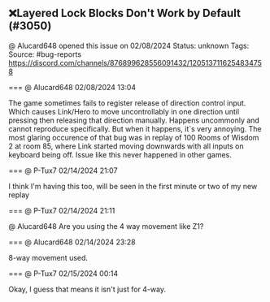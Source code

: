 ## ❌Layered Lock Blocks Don't Work by Default (#3050)
@ Alucard648 opened this issue on 02/08/2024
Status: unknown
Tags: 
Source: #bug-reports https://discord.com/channels/876899628556091432/1205137116254834758


=== @ Alucard648 02/08/2024 13:04

The game sometimes fails to register release of direction control input. Which causes Link/Hero to move uncontrollably in one direction until pressing then releasing that direction manually. Happens uncommonly and cannot reproduce specifically. But when it happens, it`s very annoying. The most glaring occurence of that bug was in replay of 100 Rooms of Wisdom 2 at room 85, where Link started moving downwards with all inputs on keyboard being off. 
Issue like this never happened in other games.

=== @ P-Tux7 02/14/2024 21:07

I think I'm having this too, will be seen in the first minute or two of my new replay

=== @ P-Tux7 02/14/2024 21:11

@ Alucard648 Are you using the 4 way movement like Z1?

=== @ Alucard648 02/14/2024 23:28

8-way movement used.

=== @ P-Tux7 02/15/2024 00:14

Okay, I guess that means it isn't just for 4-way.

